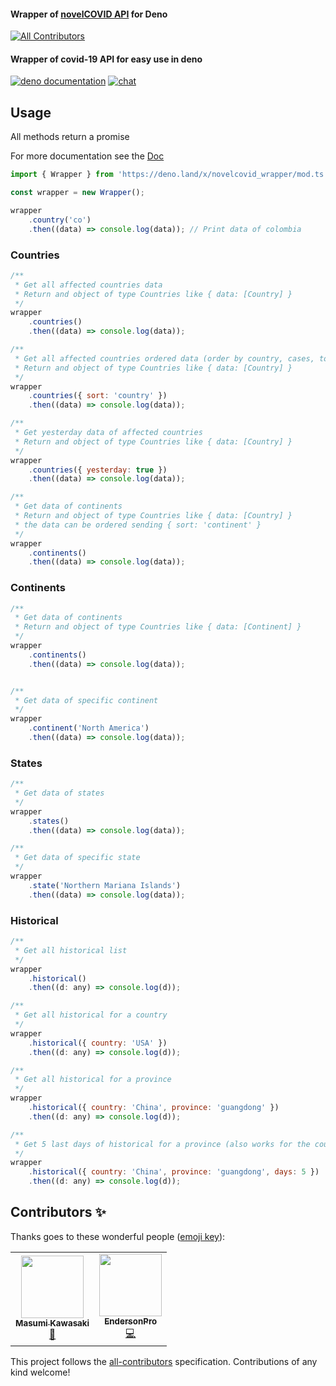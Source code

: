 #### Wrapper of [novelCOVID API](https://disease.sh) for Deno
<!-- ALL-CONTRIBUTORS-BADGE:START - Do not remove or modify this section -->
[![All Contributors](https://img.shields.io/badge/all_contributors-2-orange.svg?style=flat-square)](#contributors-)
<!-- ALL-CONTRIBUTORS-BADGE:END -->

#### Wrapper of covid-19 API for easy use in deno

[![deno documentation](https://img.shields.io/badge/deno-documentation-tomato?style=flat)](https://doc.deno.land/https/deno.land/x/novelcovid_wrapper/mod.ts)
[![chat](https://img.shields.io/badge/chat-discord-tomato)](https://discord.gg/CCFbnrP)


## Usage

All methods return a promise



For more documentation see the [Doc](https://doc.deno.land/https/deno.land/x/novelcovid_wrapper/mod.ts)



```javascript
import { Wrapper } from 'https://deno.land/x/novelcovid_wrapper/mod.ts';

const wrapper = new Wrapper();

wrapper
    .country('co')
    .then((data) => console.log(data)); // Print data of colombia
```



### Countries

```javascript
/**
 * Get all affected countries data
 * Return and object of type Countries like { data: [Country] }
 */
wrapper
    .countries()
    .then((data) => console.log(data));

/**
 * Get all affected countries ordered data (order by country, cases, todayCases, deaths, todayDeaths, ...)
 * Return and object of type Countries like { data: [Country] }
 */
wrapper
    .countries({ sort: 'country' })
    .then((data) => console.log(data));

/**
 * Get yesterday data of affected countries
 * Return and object of type Countries like { data: [Country] }
 */
wrapper
    .countries({ yesterday: true })
    .then((data) => console.log(data));

/**
 * Get data of continents
 * Return and object of type Countries like { data: [Country] }
 * the data can be ordered sending { sort: 'continent' }
 */
wrapper
    .continents()
    .then((data) => console.log(data));
```



### Continents

```javascript
/**
 * Get data of continents
 * Return and object of type Countries like { data: [Continent] }
 */
wrapper
    .continents()
    .then((data) => console.log(data));


/**
 * Get data of specific continent
 */
wrapper
    .continent('North America')
    .then((data) => console.log(data));
```

### States

```javascript
/**
 * Get data of states
 */
wrapper
    .states()
    .then((data) => console.log(data));

/**
 * Get data of specific state
 */
wrapper
    .state('Northern Mariana Islands')
    .then((data) => console.log(data));
```

### Historical

```javascript
/**
 * Get all historical list
 */
wrapper
    .historical()
    .then((d: any) => console.log(d));

/**
 * Get all historical for a country
 */
wrapper
    .historical({ country: 'USA' })
    .then((d: any) => console.log(d));

/**
 * Get all historical for a province
 */
wrapper
    .historical({ country: 'China', province: 'guangdong' })
    .then((d: any) => console.log(d));

/**
 * Get 5 last days of historical for a province (also works for the country history)
 */
wrapper
    .historical({ country: 'China', province: 'guangdong', days: 5 })
    .then((d: any) => console.log(d));
```

## Contributors ✨

Thanks goes to these wonderful people ([emoji key](https://allcontributors.org/docs/en/emoji-key)):

<!-- ALL-CONTRIBUTORS-LIST:START - Do not remove or modify this section -->
<!-- prettier-ignore-start -->
<!-- markdownlint-disable -->
<table>
  <tr>
    <td align="center"><a href="https://medium.com/@geeknees"><img src="https://avatars3.githubusercontent.com/u/701242?v=4" width="100px;" alt=""/><br /><sub><b>Masumi Kawasaki</b></sub></a><br /><a href="https://github.com/Joralmo/deno-wrapper-novelcovid/commits?author=geeknees" title="Documentation">📖</a></td>
    <td align="center"><a href="https://endersonpro.github.io/"><img src="https://avatars0.githubusercontent.com/u/29903127?v=4" width="100px;" alt=""/><br /><sub><b>EndersonPro</b></sub></a><br /><a href="https://github.com/Joralmo/deno-wrapper-novelcovid/commits?author=EndersonPro" title="Code">💻</a></td>
  </tr>
</table>

<!-- markdownlint-enable -->
<!-- prettier-ignore-end -->
<!-- ALL-CONTRIBUTORS-LIST:END -->

This project follows the [all-contributors](https://github.com/all-contributors/all-contributors) specification. Contributions of any kind welcome!